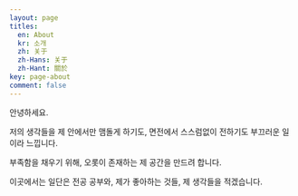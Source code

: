 ```yaml
---
layout: page
titles:
  en: About
  kr: 소개
  zh: 关于
  zh-Hans: 关于
  zh-Hant: 關於
key: page-about
comment: false
---
```


안녕하세요.

저의 생각들을 제 안에서만 맴돌게 하기도, 면전에서 스스럼없이 전하기도 부끄러운 일이라 느낍니다.

부족함을 채우기 위해, 오롯이 존재하는 제 공간을 만드려 합니다.

이곳에서는 일단은 전공 공부와, 제가 좋아하는 것들, 제 생각들을 적겠습니다.


